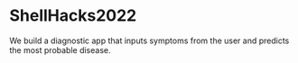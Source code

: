 # ShellHacks2022
We build a diagnostic app that inputs symptoms from the user and predicts the most probable disease.
